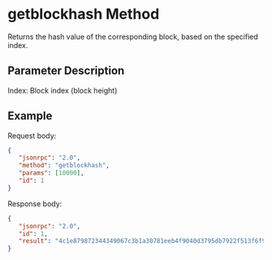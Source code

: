 # getblockhash Method

Returns the hash value of the corresponding block, based on the specified index.

## Parameter Description

Index: Block index (block height)

## Example

Request body:

```json
{
   "jsonrpc": "2.0",
   "method": "getblockhash",
   "params": [10000],
   "id": 1
}
```

Response body:

```json
{
   "jsonrpc": "2.0",
   "id": 1,
   "result": "4c1e879872344349067c3b1a30781eeb4f9040d3795db7922f513f6f9660b9b2"
}
```
